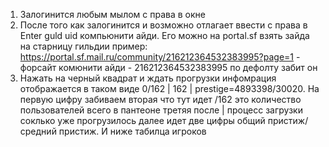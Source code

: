 1. Залогинится любым мылом с права в окне
2. После того как залогинится и возможно отлагает ввести с права в Enter guld uid компьюнити айди. Его можно на portal.sf взять зайда на старницу гильдии пример: https://portal.sf.mail.ru/community/216212364532383995?page=1 - форсайт комюнити айди - 216212364532383995 по дефолту забит он
3. Нажать на черный квадрат и ждать прогрузки инфомрация отображается в таком виде 0/162 | 162 | prestige=4893398/30020. На первую цифру забиваем вторая что тут идет /162 это количество пользователей всего в пантеоне третяя после | процесс загрузки соклько уже прогрузилось далее идет две цифры общий пристиж/средний пристиж. И ниже табилца игроков